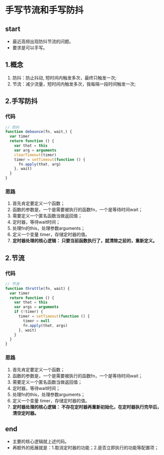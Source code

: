
# 手写节流和手写防抖

## start 
+ 最近高频出现防抖节流的问题。
+ 要求是可以手写。

## 1.概念
1. 防抖：防止抖动, 短时间内触发多次，最终只触发一次;
2. 节流：减少流量，短时间内触发多次，我每隔一段时间触发一次;


## 2.手写防抖

### 代码
```js
// 防抖
function debounce(fn, wait,) {
  var timer
  return function () {
    var that = this
    var arg = arguments
    clearTimeout(timer)
    timer = setTimeout(function () {
      fn.apply(that, arg)
    }, wait)
  }
}
```

### 思路
1. 首先肯定要定义一个函数；
2. 函数的参数是，一个是需要被执行的函数fn，一个是等待时间wait；
3. 需要定义一个匿名函数当做返回值；
4. 定时器，等待wait时间；
5. 处理fn的this，处理参数arguments；
6. 定义一个变量 timer，存储定时器的值。
7. **定时器处理的核心逻辑： 只要当前函数执行了，就清除之前的，重新定义。**



## 2.节流
### 代码
```js
// 节流
function throttle(fn, wait) {
  var timer
  return function () {
    var that = this
    var args = arguments
    if (!timer) {
      timer = setTimeout(function () {
        timer = null
        fn.apply(that, args)
      }, wait)
    }
  }
}
```
### 思路
1. 首先肯定要定义一个函数；
2. 函数的参数是，一个是需要被执行的函数fn，一个是等待时间wait；
3. 需要定义一个匿名函数当做返回值；
4. 定时器，等待wait时间；
5. 处理fn的this，处理参数arguments；
6. 定义一个变量 timer，存储定时器的值。
7. **定时器处理的核心逻辑： 不存在定时器再重新初始化，在定时器执行完毕后，清空定时器。**



## end
+ 主要的核心逻辑就上述代码。
+ 再额外的拓展就是：1.取消定时器的功能；2.是否立即执行的功能等配置项；